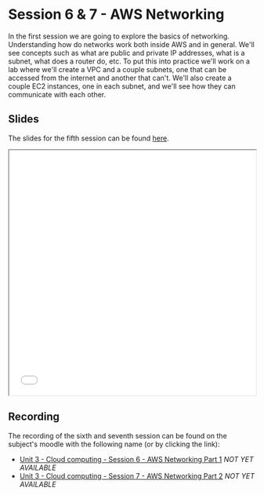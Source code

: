 # Session 6 & 7 - AWS Networking

In the first session we are going to explore the basics of networking. Understanding how do networks work both inside AWS and in general. We'll see concepts such as what are public and private IP addresses, what is a subnet, what does a router do, etc. To put this into practice we'll work on a lab where we'll create a VPC and a couple subnets, one that can be accessed from the internet and another that can't. We'll also create a couple EC2 instances, one in each subnet, and we'll see how they can communicate with each other.


## Slides

The slides for the fifth session can be found [here](./slides/Session%206%20&%207%20-%20AWS%20Networking%20(v1).pdf).

<iframe src="./slides/Session%206%20&%207%20-%20AWS%20Networking%20(v1).pdf" width="100%" height="500px">
</iframe>

## Recording

The recording of the sixth and seventh session can be found on the subject's moodle with the following name (or by clicking the link):

- [Unit 3 - Cloud computing - Session 6 - AWS Networking Part 1]() *NOT YET AVAILABLE*
- [Unit 3 - Cloud computing - Session 7 - AWS Networking Part 2]() *NOT YET AVAILABLE*
